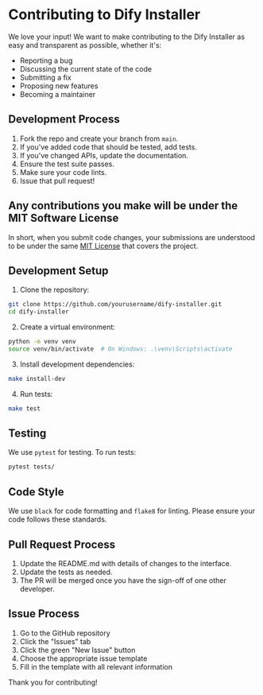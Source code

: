 # Contributing to Dify Installer

We love your input! We want to make contributing to the Dify Installer as easy and transparent as possible, whether it's:

- Reporting a bug
- Discussing the current state of the code
- Submitting a fix
- Proposing new features
- Becoming a maintainer

## Development Process

1. Fork the repo and create your branch from `main`.
2. If you've added code that should be tested, add tests.
3. If you've changed APIs, update the documentation.
4. Ensure the test suite passes.
5. Make sure your code lints.
6. Issue that pull request!

## Any contributions you make will be under the MIT Software License
In short, when you submit code changes, your submissions are understood to be under the same [MIT License](http://choosealicense.com/licenses/mit/) that covers the project.

## Development Setup

1. Clone the repository:
```bash
git clone https://github.com/yourusername/dify-installer.git
cd dify-installer
```

2. Create a virtual environment:
```bash
python -m venv venv
source venv/bin/activate  # On Windows: .\venv\Scripts\activate
```

3. Install development dependencies:
```bash
make install-dev
```

4. Run tests:
```bash
make test
```

## Testing

We use `pytest` for testing. To run tests:

```bash
pytest tests/
```

## Code Style

We use `black` for code formatting and `flake8` for linting. Please ensure your code follows these standards.

## Pull Request Process

1. Update the README.md with details of changes to the interface.
2. Update the tests as needed.
3. The PR will be merged once you have the sign-off of one other developer.

## Issue Process

1. Go to the GitHub repository
2. Click the "Issues" tab
3. Click the green "New Issue" button
4. Choose the appropriate issue template
5. Fill in the template with all relevant information

Thank you for contributing!